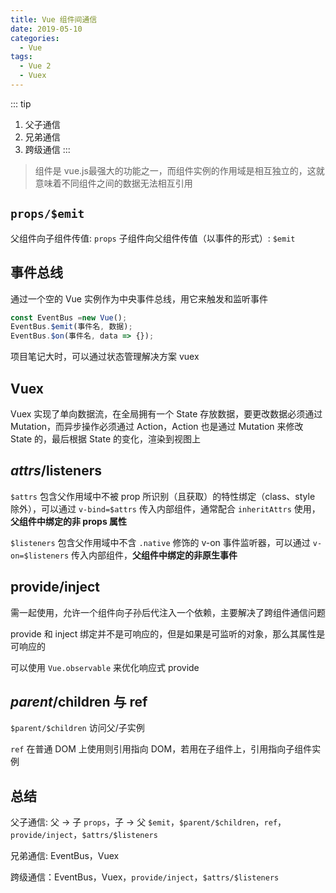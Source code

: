 ```yaml
---
title: Vue 组件间通信
date: 2019-05-10
categories:
  - Vue
tags:
  - Vue 2
  - Vuex
---
```


::: tip
1. 父子通信
2. 兄弟通信
3. 跨级通信
:::

<!-- more -->

> 组件是 vue.js最强大的功能之一，而组件实例的作用域是相互独立的，这就意味着不同组件之间的数据无法相互引用

## `props/$emit`

父组件向子组件传值: `props`
子组件向父组件传值（以事件的形式）: `$emit`

## 事件总线

通过一个空的 Vue 实例作为中央事件总线，用它来触发和监听事件

```js
const EventBus =new Vue();
EventBus.$emit(事件名, 数据);
EventBus.$on(事件名, data => {});
```

项目笔记大时，可以通过状态管理解决方案 vuex

## Vuex

Vuex 实现了单向数据流，在全局拥有一个 State 存放数据，要更改数据必须通过 Mutation，而异步操作必须通过 Action，Action 也是通过 Mutation 来修改 State 的，最后根据 State 的变化，渲染到视图上

## $attrs/$listeners

`$attrs` 包含父作用域中不被 prop 所识别（且获取）的特性绑定（class、style 除外），可以通过 `v-bind=$attrs` 传入内部组件，通常配合 `inheritAttrs` 使用，**父组件中绑定的非 props 属性**

`$listeners` 包含父作用域中不含 `.native` 修饰的 v-on 事件监听器，可以通过 `v-on=$listeners` 传入内部组件，**父组件中绑定的非原生事件**

## provide/inject

需一起使用，允许一个组件向子孙后代注入一个依赖，主要解决了跨组件通信问题

provide 和 inject 绑定并不是可响应的，但是如果是可监听的对象，那么其属性是可响应的

可以使用 `Vue.observable` 来优化响应式 provide

## $parent/$children 与 ref

`$parent/$children` 访问父/子实例

`ref` 在普通 DOM 上使用则引用指向 DOM，若用在子组件上，引用指向子组件实例

## 总结

父子通信: 父 -> 子 `props`，子 -> 父 `$emit`，`$parent/$children`，`ref`，`provide/inject`，`$attrs/$listeners`

兄弟通信: EventBus，Vuex

跨级通信：EventBus，Vuex，`provide/inject`，`$attrs/$listeners`
